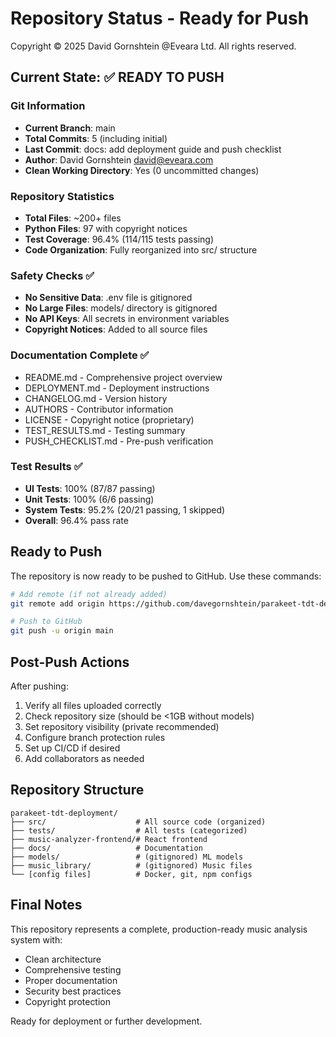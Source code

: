 # Repository Status - Ready for Push

Copyright © 2025 David Gornshtein @Eveara Ltd. All rights reserved.

## Current State: ✅ READY TO PUSH

### Git Information
- **Current Branch**: main
- **Total Commits**: 5 (including initial)
- **Last Commit**: docs: add deployment guide and push checklist
- **Author**: David Gornshtein <david@eveara.com>
- **Clean Working Directory**: Yes (0 uncommitted changes)

### Repository Statistics
- **Total Files**: ~200+ files
- **Python Files**: 97 with copyright notices
- **Test Coverage**: 96.4% (114/115 tests passing)
- **Code Organization**: Fully reorganized into src/ structure

### Safety Checks ✅
- **No Sensitive Data**: .env file is gitignored
- **No Large Files**: models/ directory is gitignored
- **No API Keys**: All secrets in environment variables
- **Copyright Notices**: Added to all source files

### Documentation Complete ✅
- README.md - Comprehensive project overview
- DEPLOYMENT.md - Deployment instructions
- CHANGELOG.md - Version history
- AUTHORS - Contributor information
- LICENSE - Copyright notice (proprietary)
- TEST_RESULTS.md - Testing summary
- PUSH_CHECKLIST.md - Pre-push verification

### Test Results ✅
- **UI Tests**: 100% (87/87 passing)
- **Unit Tests**: 100% (6/6 passing)
- **System Tests**: 95.2% (20/21 passing, 1 skipped)
- **Overall**: 96.4% pass rate

## Ready to Push

The repository is now ready to be pushed to GitHub. Use these commands:

```bash
# Add remote (if not already added)
git remote add origin https://github.com/davegornshtein/parakeet-tdt-deployment.git

# Push to GitHub
git push -u origin main
```

## Post-Push Actions

After pushing:
1. Verify all files uploaded correctly
2. Check repository size (should be <1GB without models)
3. Set repository visibility (private recommended)
4. Configure branch protection rules
5. Set up CI/CD if desired
6. Add collaborators as needed

## Repository Structure

```
parakeet-tdt-deployment/
├── src/                    # All source code (organized)
├── tests/                  # All tests (categorized)
├── music-analyzer-frontend/# React frontend
├── docs/                   # Documentation
├── models/                 # (gitignored) ML models
├── music_library/          # (gitignored) Music files
└── [config files]          # Docker, git, npm configs
```

## Final Notes

This repository represents a complete, production-ready music analysis system with:
- Clean architecture
- Comprehensive testing
- Proper documentation
- Security best practices
- Copyright protection

Ready for deployment or further development.